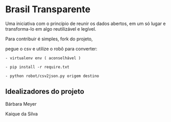 # Brasil Transparente

Uma iniciativa com o princípio de reunir os dados abertos, em um só lugar
e transforma-lo em algo reutilizável e legível.

Para contribuir é simples, fork do projeto,

pegue o csv e utilize o robô para converter:

    - virtualenv env ( aconselhável )

    - pip install -r require.txt

    - python robot/csv2json.py origem destino

## Idealizadores do projeto

Bárbara Meyer

Kaique da Silva

